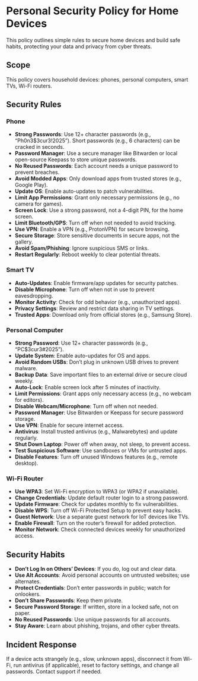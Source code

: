 # Personal Security Policy for Home Devices

This policy outlines simple rules to secure home devices and build safe habits, protecting your data and privacy from cyber threats.

## Scope
This policy covers household devices: phones, personal computers, smart TVs, Wi-Fi routers.

## Security Rules

### Phone
- **Strong Passwords**: Use 12+ character passwords (e.g., “Ph0n3$3cur3!2025”). Short passwords (e.g., 6 characters) can be cracked in seconds.
- **Password Manager**: Use a secure manager like Bitwarden or local open-source Keepass to store unique passwords.
- **No Reused Passwords**: Each account needs a unique password to prevent breaches.
- **Avoid Modded Apps**: Only download apps from trusted stores (e.g., Google Play).
- **Update OS**: Enable auto-updates to patch vulnerabilities.
- **Limit App Permissions**: Grant only necessary permissions (e.g., no camera for games).
- **Screen Lock**: Use a strong password, not a 4-digit PIN, for the home screen.
- **Limit Bluetooth/GPS**: Turn off when not needed to avoid tracking.
- **Use VPN**: Enable a VPN (e.g., ProtonVPN) for secure browsing.
- **Secure Storage**: Store sensitive documents in secure apps, not the gallery.
- **Avoid Spam/Phishing**: Ignore suspicious SMS or links.
- **Restart Regularly**: Reboot weekly to clear potential threats.

### Smart TV
- **Auto-Updates**: Enable firmware/app updates for security patches.
- **Disable Microphone**: Turn off when not in use to prevent eavesdropping.
- **Monitor Activity**: Check for odd behavior (e.g., unauthorized apps).
- **Privacy Settings**: Review and restrict data sharing in TV settings.
- **Trusted Apps**: Download only from official stores (e.g., Samsung Store).

### Personal Computer
- **Strong Password**: Use 12+ character passwords (e.g., “PC$3cur3#2025”).
- **Update System**: Enable auto-updates for OS and apps.
- **Avoid Random USBs**: Don’t plug in unknown USB drives to prevent malware.
- **Backup Data**: Save important files to an external drive or secure cloud weekly.
- **Auto-Lock**: Enable screen lock after 5 minutes of inactivity.
- **Limit Permissions**: Grant apps only necessary access (e.g., no webcam for editors).
- **Disable Webcam/Microphone**: Turn off when not needed.
- **Password Manager**: Use Bitwarden or Keepass for secure password storage.
- **Use VPN**: Enable for secure internet access.
- **Antivirus**: Install trusted antivirus (e.g., Malwarebytes) and update regularly.
- **Shut Down Laptop**: Power off when away, not sleep, to prevent access.
- **Test Suspicious Software**: Use sandboxes or VMs for untrusted apps.
- **Disable Features**: Turn off unused Windows features (e.g., remote desktop).

### Wi-Fi Router
- **Use WPA3**: Set Wi-Fi encryption to WPA3 (or WPA2 if unavailable).
- **Change Credentials**: Update default router login to a strong password.
- **Update Firmware**: Check for updates monthly to fix vulnerabilities.
- **Disable WPS**: Turn off Wi-Fi Protected Setup to prevent easy hacks.
- **Guest Network**: Use a separate guest network for IoT devices like TVs.
- **Enable Firewall**: Turn on the router’s firewall for added protection.
- **Monitor Network**: Check connected devices weekly for unauthorized access.

## Security Habits
- **Don’t Log In on Others’ Devices**: If you do, log out and clear data.
- **Use Alt Accounts**: Avoid personal accounts on untrusted websites; use alternates.
- **Protect Credentials**: Don’t enter passwords in public; watch for onlookers.
- **Don’t Share Passwords**: Keep them private.
- **Secure Password Storage**: If written, store in a locked safe, not on paper.
- **No Reused Passwords**: Use unique passwords for all accounts.
- **Stay Aware**: Learn about phishing, trojans, and other cyber threats.


## Incident Response
If a device acts strangely (e.g., slow, unknown apps), disconnect it from Wi-Fi, run antivirus (if applicable), reset to factory settings, and change all passwords. Contact support if needed.


